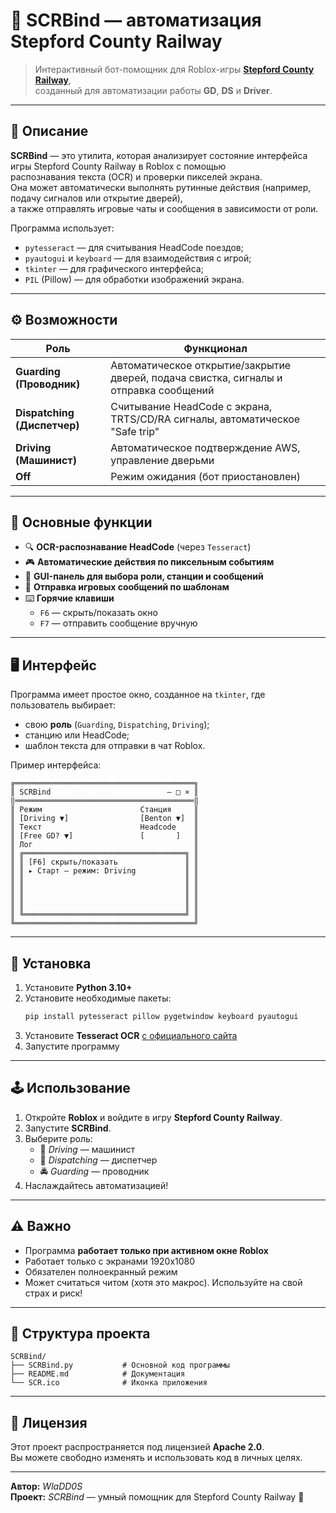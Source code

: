# 🚉 SCRBind — автоматизация Stepford County Railway

> Интерактивный бот-помощник для Roblox-игры **[Stepford County Railway](https://scr.fandom.com/wiki/Stepford_County_Railway)**,  
> созданный для автоматизации работы **GD**, **DS** и **Driver**.

---

## 📘 Описание

**SCRBind** — это утилита, которая анализирует состояние интерфейса игры Stepford County Railway в Roblox с помощью  
распознавания текста (OCR) и проверки пикселей экрана.  
Она может автоматически выполнять рутинные действия (например, подачу сигналов или открытие дверей),  
а также отправлять игровые чаты и сообщения в зависимости от роли.

Программа использует:
- `pytesseract` — для считывания HeadCode поездов;
- `pyautogui` и `keyboard` — для взаимодействия с игрой;
- `tkinter` — для графического интерфейса;
- `PIL` (Pillow) — для обработки изображений экрана.

---

## ⚙️ Возможности

| Роль | Функционал |
|------|-------------|
| **Guarding (Проводник)** | Автоматическое открытие/закрытие дверей, подача свистка, сигналы и отправка сообщений |
| **Dispatching (Диспетчер)** | Считывание HeadCode с экрана, TRTS/CD/RA сигналы, автоматическое "Safe trip" |
| **Driving (Машинист)** | Автоматическое подтверждение AWS, управление дверьми |
| **Off** | Режим ожидания (бот приостановлен) |

---

## 🧠 Основные функции

- 🔍 **OCR-распознавание HeadCode** (через `Tesseract`)
- 🎮 **Автоматические действия по пиксельным событиям**
- 🧾 **GUI-панель для выбора роли, станции и сообщений**
- 💬 **Отправка игровых сообщений по шаблонам**
- ⌨️ **Горячие клавиши**
  - `F6` — скрыть/показать окно  
  - `F7` — отправить сообщение вручную

---

## 🖥️ Интерфейс

Программа имеет простое окно, созданное на `tkinter`, где пользователь выбирает:
- свою **роль** (`Guarding`, `Dispatching`, `Driving`);
- станцию или HeadCode;
- шаблон текста для отправки в чат Roblox.

Пример интерфейса:

```
╔════════════════════════════════════════╗
║ SCRBind                          — □ × ║
‖════════════════════════════════════════‖
║ Режим                      Станция     ║
║ [Driving ▼]                [Benton ▼]  ║
║ Текст                      Headcode    ║
║ [Free GD? ▼]               [       ]   ║
║ Лог                                    ║
║ ╔════════════════════════════════════╗ ║
║ ║ [F6] скрыть/показать               ║ ║
║ ║ ▸ Старт — режим: Driving           ║ ║
║ ║                                    ║ ║
║ ║                                    ║ ║
║ ║                                    ║ ║
║ ║                                    ║ ║
║ ╚════════════════════════════════════╝ ║
╚════════════════════════════════════════╝
```

---

## 🔧 Установка

1. Установите **Python 3.10+**
2. Установите необходимые пакеты:
   ```bash
   pip install pytesseract pillow pygetwindow keyboard pyautogui
   ```
3. Установите **Tesseract OCR**  [с официального сайта](https://github.com/tesseract-ocr/tesseract)
4. Запустите программу

---

## 🕹️ Использование

1. Откройте **Roblox** и войдите в игру **Stepford County Railway**.
2. Запустите **SCRBind**.
3. Выберите роль:
   - 🚉 *Driving* — машинист  
   - 🚦 *Dispatching* — диспетчер  
   - 🚔 *Guarding* — проводник  
4. Наслаждайтесь автоматизацией!

---

## ⚠️ Важно

- Программа **работает только при активном окне Roblox**
- Работает только с экранами 1920x1080  
- Обязателен полноекранный режим
- Может считаться читом (хотя это макрос). Используйте на свой страх и риск!

---

## 🧩 Структура проекта

```
SCRBind/
├── SCRBind.py           # Основной код программы
├── README.md            # Документация
└── SCR.ico              # Иконка приложения
```

---

## 📄 Лицензия

Этот проект распространяется под лицензией **Apache 2.0**.  
Вы можете свободно изменять и использовать код в личных целях.


---

**Автор:** *WlaDD0S*  
**Проект:** *SCRBind* — умный помощник для Stepford County Railway 🚉

